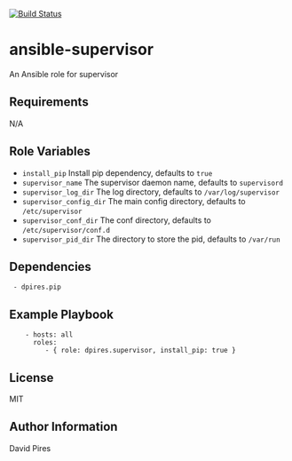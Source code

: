 [![Build Status](https://travis-ci.org/dpires/ansible-supervisor.svg)](https://travis-ci.org/dpires/ansible-supervisor)

ansible-supervisor
=========

An Ansible role for supervisor

Requirements
------------

N/A

Role Variables
--------------

 - `install_pip` Install pip dependency, defaults to `true`
 - `supervisor_name` The supervisor daemon name, defaults to `supervisord`
 - `supervisor_log_dir` The log directory, defaults to `/var/log/supervisor`
 - `supervisor_config_dir` The main config directory, defaults to `/etc/supervisor`
 - `supervisor_conf_dir` The conf directory, defaults to `/etc/supervisor/conf.d`
 - `supervisor_pid_dir` The directory to store the pid, defaults to `/var/run`


Dependencies
------------

```
 - dpires.pip
```

Example Playbook
----------------

```
    - hosts: all 
      roles:
         - { role: dpires.supervisor, install_pip: true }
```

License
-------

MIT

Author Information
------------------

David Pires
